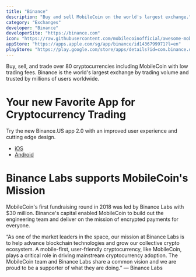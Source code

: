 ```yaml
---
title: "Binance"
description: "Buy and sell MobileCoin on the world's largest exchange."
category: "Exchanges"
developer: "Binance"
developerSite: "https://binance.com"
icon: "https://raw.githubusercontent.com/mobilecoinofficial/awesome-mobilecoin/main/directory/images/binance.webp"
appStore: "https://apps.apple.com/sg/app/binance/id1436799971?l=en"
playStore: "https://play.google.com/store/apps/details?id=com.binance.dev&hl=en&gl=US"
---
```

Buy, sell, and trade over 80 cryptocurrencies including MobileCoin with low trading fees. Binance is the world's largest exchange by trading volume and trusted by millions of users worldwide. 

Your new Favorite App for Cryptocurrency Trading
================================================

Try the new Binance.US app 2.0 with an improved user experience and cutting edge design.
- [iOS](https://apps.apple.com/us/app/binanceus/id1492670702?ls=1)
- [Android](https://play.google.com/store/apps/details?id=com.binance.us)

Binance Labs supports MobileCoin's Mission
================================================
MobileCoin's first fundraising round in 2018 was led by Binance Labs with $30 million. Binance's capital enabled MobileCoin to build out the engineering team and deliver on the mission of encrypted payments for everyone.

“As one of the market leaders in the space, our mission at Binance Labs is to help advance blockchain technologies and grow our collective crypto ecosystem. A mobile-first, user-friendly cryptocurrency, like MobileCoin, plays a critical role in driving mainstream cryptocurrency adoption. The MobileCoin team and Binance Labs share a common vision and we are proud to be a supporter of what they are doing.” — Binance Labs
